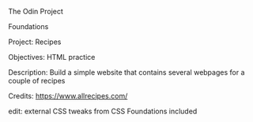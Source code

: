 The Odin Project

Foundations

Project: Recipes

Objectives: HTML practice

Description: Build a simple website that contains several webpages for a couple of recipes

Credits: https://www.allrecipes.com/

edit: external CSS tweaks from CSS Foundations included